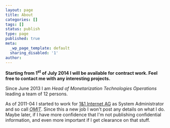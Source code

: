 ```yaml
---
layout: page
title: About
categories: []
tags: []
status: publish
type: page
published: true
meta:
  _wp_page_template: default
  sharing_disabled: '1'
author: 
---
```

**Starting from <date time="{{ '2014-07-01' | date_to_xmlschema }}">
1<sup>st</sup> of July 2014</date> I will be available for contract work.  Feel
free to contact me with any interesting projects.**

Since <date time="{{ '2013-06-01' | date_to_xmlschema }}">June 2013</date> I am <em>Head
of Monetarization Technologies Operations</em> leading a team of 12 persons.

As of 2011-04 I started to work for [1&1 Internet AG](http://www.1und1.de/) as
System Administrator and so call <em><abbr title="Operations Manger
IT">OMIT</abbr></em>.  Since this a new job I won't post any details on what I do.
Maybe later, if I have more confidence that I'm not publishing confidential
information, and even more important if I get clearance on that stuff.
